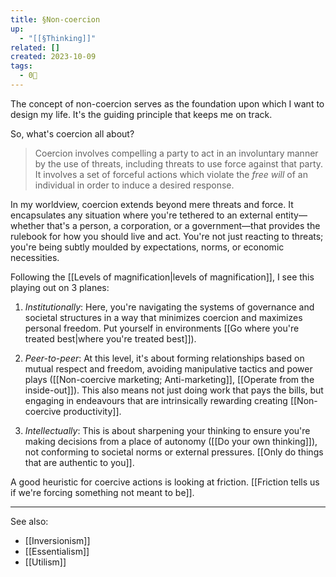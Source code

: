 ```yaml
---
title: §Non-coercion
up:
  - "[[§Thinking]]"
related: []
created: 2023-10-09
tags:
  - 0🌲
---
```

The concept of non-coercion serves as the foundation upon which I want to design my life. It's the guiding principle that keeps me on track.

So, what's coercion all about? 

> Coercion involves compelling a party to act in an involuntary manner by the use of threats, including threats to use force against that party. It involves a set of forceful actions which violate the *free will* of an individual in order to induce a desired response.

In my worldview, coercion extends beyond mere threats and force. It encapsulates any situation where you're tethered to an external entity—whether that's a person, a corporation, or a government—that provides the rulebook for how you should live and act. You're not just reacting to threats; you're being subtly moulded by expectations, norms, or economic necessities.

Following the [[Levels of magnification|levels of magnification]], I see this playing out on 3 planes:

 1. *Institutionally*: Here, you're navigating the systems of governance and societal structures in a way that minimizes coercion and maximizes personal freedom. Put yourself in environments [[Go where you're treated best|where you're treated best]]).

 2. *Peer-to-peer*: At this level, it's about forming relationships based on mutual respect and freedom, avoiding manipulative tactics and power plays ([[Non-coercive marketing; Anti-marketing]], [[Operate from the inside-out]]). This also means not just doing work that pays the bills, but engaging in endeavours that are intrinsically rewarding creating [[Non-coercive productivity]].

 3. *Intellectually*: This is about sharpening your thinking to ensure you're making decisions from a place of autonomy ([[Do your own thinking]]), not conforming to societal norms or external pressures. [[Only do things that are authentic to you]].

A good heuristic for coercive actions is looking at friction. [[Friction tells us if we're forcing something not meant to be]].

---

See also:
- [[Inversionism]]
- [[Essentialism]]
- [[Utilism]]